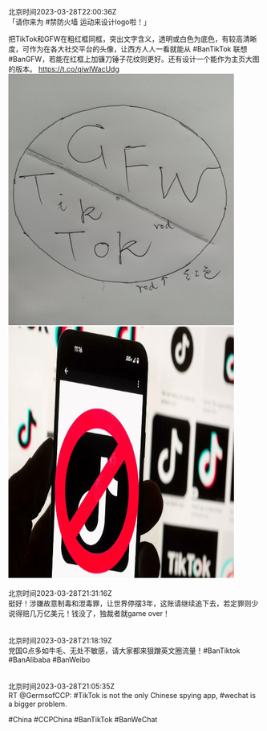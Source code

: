 北京时间2023-03-28T22:00:36Z<br>「请你来为 #禁防火墙 运动来设计logo啦！」

把TikTok和GFW在粗红框同框，突出文字含义，透明或白色为底色，有较高清晰度，可作为在各大社交平台的头像，让西方人人一看就能从 #BanTikTok 联想 #BanGFW，若能在红框上加镰刀锤子花纹则更好。还有设计一个能作为主页大图的版本。 https://t.co/qiwIWacUdg<br><img src='/temp/image/2023/w-Month-3/1640715513767792644_0.jpg' width='450' height='500'><img src='/temp/image/2023/w-Month-3/1640715513767792644_1.jpg' width='450' height='500'><br><br>北京时间2023-03-28T21:31:16Z<br>挺好！涉嫌故意制毒和泄毒罪，让世界停摆3年，这账请继续追下去，若定罪则少说得赔几万亿美元！钱没了，独裁者就game over！<br><br><br>北京时间2023-03-28T21:18:19Z<br>党国G点多如牛毛、无处不敏感，请大家都来狠蹭英文圈流量！#BanTiktok #BanAlibaba #BanWeibo<br><br><br>北京时间2023-03-28T21:05:35Z<br>RT @GermsofCCP: #TikTok is not the only Chinese spying app, #wechat is a bigger problem.

#China #CCPChina #BanTikTok #BanWeChat<br><br><br>